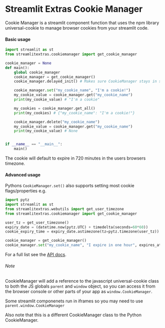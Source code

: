 # Streamlit Extras Cookie Manager

Cookie Manager is a streamlit component function that uses the npm library universal-cookie to manage browser cookies from your streamlit code.


#### Basic usage

```Python
import streamlit as st
from streamlitextras.cookiemanager import get_cookie_manager

cookie_manager = None
def main():
    global cookie_manager
    cookie_manager = get_cookie_manager()
    cookie_manager.delayed_init() # Makes sure CookieManager stays in st.session_state

    cookie_manager.set("my_cookie_name", "I'm a cookie!")
    my_cookie_value = cookie_manager.get("my_cookie_name")
    print(my_cookie_value) # "I'm a cookie"

    my_cookies = cookie_manager.get_all()
    print(my_cookies) # {"my_cookie_name": "I'm a cookie!"}

    cookie_manager.delete("my_cookie_name")
    my_cookie_value = cookie_manager.get("my_cookie_name")
    print(my_cookie_value) # None


if __name__ == "__main__":
    main()
```

The cookie will default to expire in 720 minutes in the users browsers timezone.


#### Advanced usage

Pythons `CookieManager.set()` also supports setting most cookie flags/properties  e.g.

```Python
import pytz
import streamlit as st
from streamlitextras.webutils import get_user_timezone
from streamlitextras.cookiemanager import get_cookie_manager

user_tz = get_user_timezone()
expiry_date = (datetime.now(pytz.UTC) + timedelta(seconds=60*60))
cookie_expiry_time = expiry_date.astimezone(tz=pytz.timezone(user_tz))

cookie_manager = get_cookie_manager()
cookie_manager.set("my_cookie_name", "I expire in one hour", expires_at=cookie_expiry_time)
```

For a full list see the [API docs](https://streamlitextras.readthedocs.io/en/latest/api/streamlitextras.html).

###### Note

CookieManager will add a reference to the javascript universal-cookie class to both the JS globals `parent` and `window` object, so you can access it from the browser console or other parts of your app as `window.CookieManager`.

Some streamlit componenets run in iframes so you may need to use `parent.window.CookieManager`

Also note that this is a different CookieManager class to the Python CookieManager.